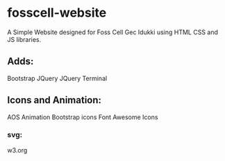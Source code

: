 # fosscell-website
A Simple Website designed for Foss Cell Gec Idukki using HTML CSS and JS libraries.

## Adds:

Bootstrap
JQuery
JQuery Terminal

## Icons and Animation:

AOS Animation
Bootstrap icons
Font Awesome Icons

### svg:

w3.org








